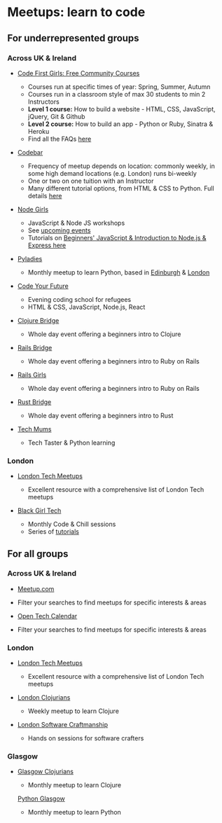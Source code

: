 # Meetups: learn to code
 
 
## For underrepresented groups

### Across UK & Ireland

* [Code First Girls: Free Community Courses](https://www.codefirstgirls.org.uk/free-community-courses.html)
    * Courses run at specific times of year: Spring, Summer, Autumn
    * Courses run in a classroom style of max 30 students to min 2 Instructors    
    * **Level 1 course:** How to build a website - HTML, CSS, JavaScript, jQuery, Git & Github
    * **Level 2 course:** How to build an app - Python or Ruby, Sinatra & Heroku
    * Find all the FAQs [here](https://www.codefirstgirls.org.uk/community-course-faqs.html)

* [Codebar](https://codebar.io/)
    * Frequency of meetup depends on location: commonly weekly, in some high demand locations (e.g. London) runs bi-weekly
    * One or two on one tuition with an Instructor
    * Many different tutorial options, from HTML & CSS to Python. Full details [here](http://tutorials.codebar.io/)
    
* [Node Girls](https://nodegirls.com/)
    * JavaScript & Node JS workshops
    * See [upcoming events](https://nodegirls.com/events.html)
    * Tutorials on [Beginners' JavaScript & Introduction to Node.js & Express here](https://nodegirls.com/resources.html)
    
* [Pyladies](http://www.pyladies.com/) 
    * Monthly meetup to learn Python, based in [Edinburgh](https://www.meetup.com/PyLadiesEdinburgh/) & [London](https://www.meetup.com/pyladieslondon/)
    
* [Code Your Future](https://codeyourfuture.io/)
    * Evening coding school for refugees
    * HTML & CSS, JavaScript, Node.js, React
    
* [Clojure Bridge](https://clojurebridge.org/)
    * Whole day event offering a beginners intro to Clojure

* [Rails Bridge](http://railsbridge.org/)
    * Whole day event offering a beginners intro to Ruby on Rails
    
* [Rails Girls](http://railsgirls.com/)
    * Whole day event offering a beginners intro to Ruby on Rails
    
* [Rust Bridge]( https://rustbridge.github.io/)
    * Whole day event offering a beginners intro to Rust
  
* [Tech Mums](http://techmums.co/)
    * Tech Taster & Python learning


### London 

* [London Tech Meetups](http://londontechmeetups.com/#underrepresented)
    * Excellent resource with a comprehensive list of London Tech meetups
    
* [Black Girl Tech](https://home.blackgirl.tech/)
    * Monthly Code & Chill sessions
    * Series of [tutorials](https://home.blackgirl.tech/)
     
 

## For all groups

### Across UK & Ireland

* [Meetup.com](http://meetup.com/)
 * Filter your searches to find meetups for specific interests & areas
 
* [Open Tech Calendar](https://opentechcalendar.co.uk/event)
 * Filter your searches to find meetups for specific interests & areas


### London

* [London Tech Meetups](http://londontechmeetups.com/)
    * Excellent resource with a comprehensive list of London Tech meetups
        
* [London Clojurians](https://www.meetup.com/London-Clojurians/)
    * Weekly meetup to learn Clojure  

* [London Software Craftmanship](https://www.meetup.com/london-software-craftsmanship/)
    * Hands on sessions for software crafters 
    
    
### Glasgow

* [Glasgow Clojurians](https://www.meetup.com/Glasgow-Software-Development-Meetup/)
    * Monthly meetup to learn Clojure  
  
  [Python Glasgow](https://www.meetup.com/Python-Glasgow/)
   * Monthly meetup to learn Python  
